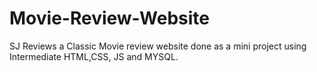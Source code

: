 # Movie-Review-Website
SJ Reviews a Classic Movie review website done as a mini project using Intermediate HTML,CSS, JS and MYSQL.
